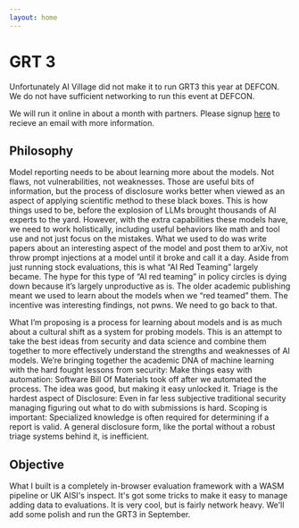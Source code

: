 ```yaml
---
layout: home
---
```


# GRT 3

Unfortunately AI Village did not make it to run GRT3 this year at DEFCON. We do not have sufficient networking to run this event at DEFCON. 

We will run it online in about a month with partners. Please signup [here](https://auth.aivillage.org/login) to recieve an email with more information.

## Philosophy

Model reporting needs to be about learning more about the models. Not flaws, not vulnerabilities, not weaknesses. Those are useful bits of information, but the process of disclosure works better when viewed as an aspect of applying scientific method to these black boxes. This is how things used to be, before the explosion of LLMs brought thousands of AI experts to the yard. However, with the extra capabilities these models have, we need to work holistically, including useful behaviors like math and tool use and not just focus on the mistakes. What we used to do was write papers about an interesting aspect of the model and post them to arXiv, not throw prompt injections at a model until it broke and call it a day. Aside from just running stock evaluations, this is what “AI Red Teaming” largely became. The hype for this type of “AI red teaming” in policy circles is dying down because it’s largely unproductive as is. The older academic publishing meant we used to learn about the models when we “red teamed” them. The incentive was interesting findings, not pwns. We need to go back to that. 

What I’m proposing is a process for learning about models and is as much about a cultural shift as a system for probing models. This is an attempt to take the best ideas from security and data science and combine them together to more effectively understand the strengths and weaknesses of AI models. We’re bringing together the academic DNA of machine learning with the hard fought lessons from security:
Make things easy with automation: Software Bill Of Materials took off after we automated the process. The idea was good, but making it easy unlocked it.
Triage is the hardest aspect of Disclosure: Even in far less subjective traditional security managing figuring out what to do with submissions is hard.
Scoping is important: Specialized knowledge is often required for determining if a report is valid. A general disclosure form, like the portal without a robust triage systems behind it, is inefficient.

## Objective

What I built is a completely in-browser evaluation framework with a WASM pipeline or UK AISI's inspect. It's got some tricks to make it easy to manage adding data to evaluations. It is very cool, but is fairly network heavy. We'll add some polish and run the GRT3 in September.